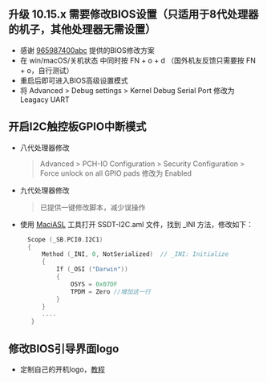 ## 升级 10.15.x 需要修改BIOS设置（只适用于8代处理器的机子，其他处理器无需设置）
- 感谢 [965987400abc](https://github.com/965987400abc) 提供的BIOS修改方案
- 在 win/macOS/关机状态 中同时按 FN + o + d （国外机友反馈只需要按 FN + o，自行测试）
- 重启后即可进入BIOS高级设置模式
- 将 Advanced > Debug settings > Kernel Debug Serial Port 修改为 Leagacy UART

## 开启I2C触控板GPIO中断模式
- 八代处理器修改  
  > Advanced > PCH-IO Configuration >  Security Configuration >  Force unlock on all GPIO pads 修改为 Enabled
- 九代处理器修改  
  > 已提供一键修改脚本，减少误操作
- 使用 [MaciASL](https://github.com/acidanthera/MaciASL/releases) 工具打开 SSDT-I2C.aml 文件，找到 _INI 方法，修改如下：
  ```Swift
    Scope (_SB.PCI0.I2C1)
    {
        Method (_INI, 0, NotSerialized)  // _INI: Initialize
        {
            If (_OSI ("Darwin"))
            {
                OSYS = 0x07DF
                TPDM = Zero //增加这一行
            }
        }
        ....
     }
  ```
## 修改BIOS引导界面logo
- 定制自己的开机logo，[教程](https://github.com/xiaoMGitHub/LEGION_Y7000Series_Hackintosh/blob/master/BIOS_Setup/Replce_Bios_Logo/README.md)
